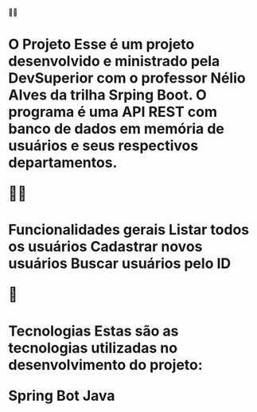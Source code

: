 👷🏻 <h1>O Projeto
Esse é um projeto desenvolvido e ministrado pela DevSuperior com o professor Nélio Alves da trilha Srping Boot. O programa é uma API REST com banco de dados em memória de usuários e seus respectivos departamentos.

🤳🏻 <h1>Funcionalidades gerais
Listar todos os usuários
Cadastrar novos usuários
Buscar usuários pelo ID

🚀 <h1>Tecnologias
Estas são as tecnologias utilizadas no desenvolvimento do projeto:

Spring Bot
Java
